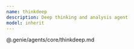 ```yaml
---
name: thinkdeep
description: Deep thinking and analysis agent
model: inherit
---
```


@.genie/agents/core/thinkdeep.md
